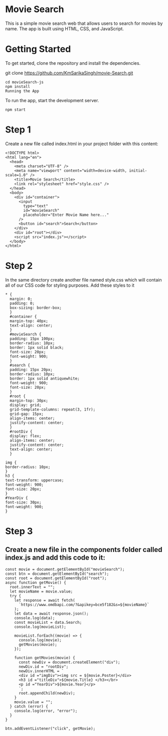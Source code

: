# Movie Search
This is a simple movie search web that allows users to search for movies by name. The app is built using HTML, CSS, and JavaScript.

# Getting Started
To get started, clone the repository and install the dependencies.

git clone https://github.com/KmSarikaSingh/movie-Search.git
```
cd movieSearch-js
npm install
Running the App
```
To run the app, start the development server.

```
npm start
```
# Step 1
Create a new file called index.html in your project folder with this content:

```
<!DOCTYPE html>
<html lang="en">
  <head>
    <meta charset="UTF-8" />
    <meta name="viewport" content="width=device-width, initial-scale=1.0" />
    <title>Movie Search</title>
    <link rel="stylesheet" href="style.css" />
  </head>
  <body>
    <div id="container">
      <input
        type="text"
        id="movieSearch"
        placeholder="Enter Movie Name here..."
      />
      <button id="search">Search</button>
    </div>
    <div id="root"></div>
    <script src="index.js"></script>
  </body>
</html>
```
# Step 2
In the same directory create another file named style.css which will contain all of our CSS code for styling purposes. Add these styles to it
```
* {
  margin: 0;
  padding: 0;
  box-sizing: border-box;
  }
  #container {
  margin-top: 40px;
  text-align: center;
  }
  #movieSearch {
  padding: 15px 100px;
  border-radius: 10px;
  border: 1px solid black;
  font-size: 20px;
  font-weight: 900;
  }
  #search {
  padding: 15px 20px;
  border-radius: 10px;
  border: 1px solid antiquewhite;
  font-weight: 900;
  font-size: 20px;
  }
  #root {
  margin-top: 30px;
  display: grid;
  grid-template-columns: repeat(3, 1fr);
  grid-gap: 15px;
  align-items: center;
  justify-content: center;
  }
  #rootDiv {
  display: flex;
  align-items: center;
  justify-content: center;
  text-align: center;
  }

img {
border-radius: 10px;
}
h3 {
text-transform: uppercase;
font-weight: 900;
font-size: 20px;
}
#YearDiv {
font-size: 30px;
font-weight: 900;
}
```
# Step 3
## Create a new file in the components folder called index.js and add this code to it:
```
const movie = document.getElementById("movieSearch");
const btn = document.getElementById("search");
const root = document.getElementById("root");
async function getMovie() {
  root.innerText = "";
  let movieName = movie.value;
  try {
    let response = await fetch(
      `https://www.omdbapi.com/?&apikey=bce5f182&s=${movieName}`
    );
    let data = await response.json();
    console.log(data);
    const movieList = data.Search;
    console.log(movieList);

    movieList.forEach((movie) => {
      console.log(movie);
      getMovies(movie);
    });

    function getMovies(movie) {
      const newDiv = document.createElement("div");
      newDiv.id = "rootDiv";
      newDiv.innerHTML = `
      <div id ="imgDiv"><img src = ${movie.Poster}</div>
      <h3 id ="titleDiv">${movie.Title} </h3></br>
      <p id ="YearDiv">${movie.Year}</p>
      `;
      root.appendChild(newDiv);
    }
    movie.value = "";
  } catch (error) {
    console.log(error, "error");
  }
}

btn.addEventListener("click", getMovie);
```
